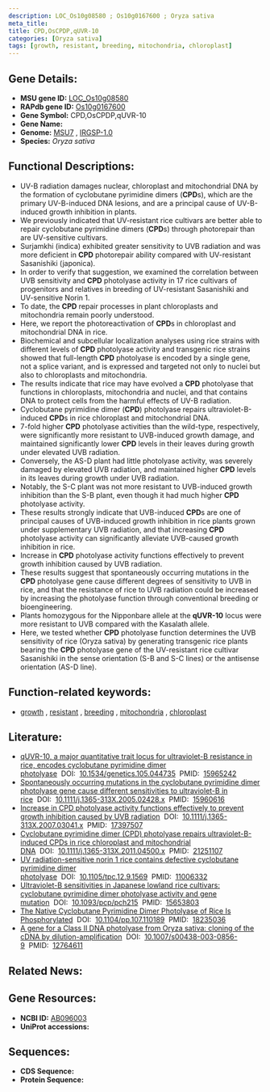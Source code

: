 ```yaml
---
description: LOC_Os10g08580 ; Os10g0167600 ; Oryza sativa
meta_title:
title: CPD,OsCPDP,qUVR-10
categories: [Oryza sativa]
tags: [growth, resistant, breeding, mitochondria, chloroplast]
---
```


## Gene Details:
- **MSU gene ID:** [LOC_Os10g08580](http://rice.uga.edu/cgi-bin/ORF_infopage.cgi?orf=LOC_Os10g08580)  
- **RAPdb gene ID:** [Os10g0167600](https://rapdb.dna.affrc.go.jp/locus/?name=Os10g0167600)  
- **Gene Symbol:** CPD,OsCPDP,qUVR-10
- **Gene Name:**
- **Genome:**  [MSU7](http://rice.uga.edu/)&nbsp;,&nbsp;[IRGSP-1.0](https://rapdb.dna.affrc.go.jp/download/irgsp1.html)
- **Species:** *Oryza sativa*

## Functional Descriptions:
   - UV-B radiation damages nuclear, chloroplast and mitochondrial DNA by the formation of cyclobutane pyrimidine dimers (**CPD**s), which are the primary UV-B-induced DNA lesions, and are a principal cause of UV-B-induced growth inhibition in plants.
   - We previously indicated that UV-resistant rice cultivars are better able to repair cyclobutane pyrimidine dimers (**CPD**s) through photorepair than are UV-sensitive cultivars.
   - Surjamkhi (indica) exhibited greater sensitivity to UVB radiation and was more deficient in **CPD** photorepair ability compared with UV-resistant Sasanishiki (japonica).
   - In order to verify that suggestion, we examined the correlation between UVB sensitivity and **CPD** photolyase activity in 17 rice cultivars of progenitors and relatives in breeding of UV-resistant Sasanishiki and UV-sensitive Norin 1.
   - To date, the **CPD** repair processes in plant chloroplasts and mitochondria remain poorly understood.
   - Here, we report the photoreactivation of **CPD**s in chloroplast and mitochondrial DNA in rice.
   - Biochemical and subcellular localization analyses using rice strains with different levels of **CPD** photolyase activity and transgenic rice strains showed that full-length **CPD** photolyase is encoded by a single gene, not a splice variant, and is expressed and targeted not only to nuclei but also to chloroplasts and mitochondria.
   - The results indicate that rice may have evolved a **CPD** photolyase that functions in chloroplasts, mitochondria and nuclei, and that contains DNA to protect cells from the harmful effects of UV-B radiation.
   - Cyclobutane pyrimidine dimer (**CPD**) photolyase repairs ultraviolet-B-induced **CPD**s in rice chloroplast and mitochondrial DNA.
   - 7-fold higher **CPD** photolyase activities than the wild-type, respectively, were significantly more resistant to UVB-induced growth damage, and maintained significantly lower **CPD** levels in their leaves during growth under elevated UVB radiation.
   - Conversely, the AS-D plant had little photolyase activity, was severely damaged by elevated UVB radiation, and maintained higher **CPD** levels in its leaves during growth under UVB radiation.
   - Notably, the S-C plant was not more resistant to UVB-induced growth inhibition than the S-B plant, even though it had much higher **CPD** photolyase activity.
   - These results strongly indicate that UVB-induced **CPD**s are one of principal causes of UVB-induced growth inhibition in rice plants grown under supplementary UVB radiation, and that increasing **CPD** photolyase activity can significantly alleviate UVB-caused growth inhibition in rice.
   - Increase in **CPD** photolyase activity functions effectively to prevent growth inhibition caused by UVB radiation.
   - These results suggest that spontaneously occurring mutations in the **CPD** photolyase gene cause different degrees of sensitivity to UVB in rice, and that the resistance of rice to UVB radiation could be increased by increasing the photolyase function through conventional breeding or bioengineering.
   - Plants homozygous for the Nipponbare allele at the **qUVR-10** locus were more resistant to UVB compared with the Kasalath allele.
   - Here, we tested whether **CPD** photolyase function determines the UVB sensitivity of rice (Oryza sativa) by generating transgenic rice plants bearing the **CPD** photolyase gene of the UV-resistant rice cultivar Sasanishiki in the sense orientation (S-B and S-C lines) or the antisense orientation (AS-D line).

## Function-related keywords:
   - [growth](/tags/growth/)&nbsp;,&nbsp;[resistant](/tags/resistant/)&nbsp;,&nbsp;[breeding](/tags/breeding/)&nbsp;,&nbsp;[mitochondria](/tags/mitochondria/)&nbsp;,&nbsp;[chloroplast](/tags/chloroplast/)

## Literature:
   - [qUVR-10, a major quantitative trait locus for ultraviolet-B resistance in rice, encodes cyclobutane pyrimidine dimer photolyase](https://www.doi.org/10.1534/genetics.105.044735)&nbsp;&nbsp;DOI:&nbsp;&nbsp;[10.1534/genetics.105.044735](https://www.doi.org/10.1534/genetics.105.044735)&nbsp;&nbsp;PMID:&nbsp;&nbsp;[15965242](https://pubmed.ncbi.nlm.nih.gov/15965242/)
   - [Spontaneously occurring mutations in the cyclobutane pyrimidine dimer photolyase gene cause different sensitivities to ultraviolet-B in rice](https://www.doi.org/10.1111/j.1365-313X.2005.02428.x)&nbsp;&nbsp;DOI:&nbsp;&nbsp;[10.1111/j.1365-313X.2005.02428.x](https://www.doi.org/10.1111/j.1365-313X.2005.02428.x)&nbsp;&nbsp;PMID:&nbsp;&nbsp;[15960616](https://pubmed.ncbi.nlm.nih.gov/15960616/)
   - [Increase in CPD photolyase activity functions effectively to prevent growth inhibition caused by UVB radiation](https://www.doi.org/10.1111/j.1365-313X.2007.03041.x)&nbsp;&nbsp;DOI:&nbsp;&nbsp;[10.1111/j.1365-313X.2007.03041.x](https://www.doi.org/10.1111/j.1365-313X.2007.03041.x)&nbsp;&nbsp;PMID:&nbsp;&nbsp;[17397507](https://pubmed.ncbi.nlm.nih.gov/17397507/)
   - [Cyclobutane pyrimidine dimer (CPD) photolyase repairs ultraviolet-B-induced CPDs in rice chloroplast and mitochondrial DNA](https://www.doi.org/10.1111/j.1365-313X.2011.04500.x)&nbsp;&nbsp;DOI:&nbsp;&nbsp;[10.1111/j.1365-313X.2011.04500.x](https://www.doi.org/10.1111/j.1365-313X.2011.04500.x)&nbsp;&nbsp;PMID:&nbsp;&nbsp;[21251107](https://pubmed.ncbi.nlm.nih.gov/21251107/)
   - [UV radiation-sensitive norin 1 rice contains defective cyclobutane pyrimidine dimer photolyase](https://www.doi.org/10.1105/tpc.12.9.1569)&nbsp;&nbsp;DOI:&nbsp;&nbsp;[10.1105/tpc.12.9.1569](https://www.doi.org/10.1105/tpc.12.9.1569)&nbsp;&nbsp;PMID:&nbsp;&nbsp;[11006332](https://pubmed.ncbi.nlm.nih.gov/11006332/)
   - [Ultraviolet-B sensitivities in Japanese lowland rice cultivars: cyclobutane pyrimidine dimer photolyase activity and gene mutation](https://www.doi.org/10.1093/pcp/pch215)&nbsp;&nbsp;DOI:&nbsp;&nbsp;[10.1093/pcp/pch215](https://www.doi.org/10.1093/pcp/pch215)&nbsp;&nbsp;PMID:&nbsp;&nbsp;[15653803](https://pubmed.ncbi.nlm.nih.gov/15653803/)
   - [The Native Cyclobutane Pyrimidine Dimer Photolyase of Rice Is Phosphorylated](https://www.doi.org/10.1104/pp.107.110189)&nbsp;&nbsp;DOI:&nbsp;&nbsp;[10.1104/pp.107.110189](https://www.doi.org/10.1104/pp.107.110189)&nbsp;&nbsp;PMID:&nbsp;&nbsp;[18235036](https://pubmed.ncbi.nlm.nih.gov/18235036/)
   - [A gene for a Class II DNA photolyase from Oryza sativa: cloning of the cDNA by dilution-amplification](https://www.doi.org/10.1007/s00438-003-0856-9)&nbsp;&nbsp;DOI:&nbsp;&nbsp;[10.1007/s00438-003-0856-9](https://www.doi.org/10.1007/s00438-003-0856-9)&nbsp;&nbsp;PMID:&nbsp;&nbsp;[12764611](https://pubmed.ncbi.nlm.nih.gov/12764611/)

## Related News:

## Gene Resources:
- **NCBI ID:**  [AB096003](http://www.ncbi.nlm.nih.gov/nuccore/AB096003)
- **UniProt accessions:** [](https://www.uniprot.org/uniprotkb//entry)

## Sequences:
- **CDS Sequence:**
- **Protein Sequence:**
